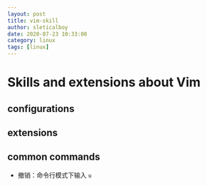 ```yaml
---
layout: post
title: vim-skill
author: sleticalboy
date: 2020-07-23 10:33:08
category: linux
tags: [linux]
---
```


# Skills and extensions about Vim

## configurations

## extensions

## common commands
- 撤销：命令行模式下输入 `u`
